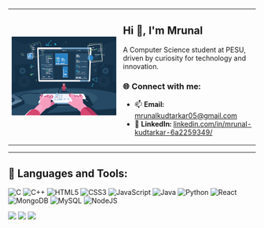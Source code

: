 <table>
  <tr>
    <!-- Left GIF section -->
    <td width="45%">
      <img src="assets/7eb249f2fd2e58e9ad6dd60ef892971b.gif" width="100%" alt="coding gif">
    </td>
    <td width="55%" valign="top">
      <h2>Hi 👋, I'm Mrunal</h2>
      <p>A Computer Science student at PESU, driven by curiosity for technology and innovation.</p>
      <h3>🌐 Connect with me:</h3>
      <ul>
        <li>📫 <b>Email:</b> <a href="mailto:mrunalkudtarkar05@gmail.com">mrunalkudtarkar05@gmail.com</a></li>
        <li>🔵 <b>LinkedIn:</b> <a href="https://www.linkedin.com/in/mrunal-kudtarkar-6a2259349/" target="_blank">linkedin.com/in/mrunal-kudtarkar-6a2259349/</a></li>
      </ul>
    </td>
  </tr>
</table>

---

## 🧠 Languages and Tools:

<p align="left">
  <!-- Core Languages -->
  <img src="https://raw.githubusercontent.com/danielcranney/readme-generator/main/public/icons/skills/c-colored.svg" width="48" height="48" alt="C" />
  <img src="https://raw.githubusercontent.com/danielcranney/readme-generator/main/public/icons/skills/cplusplus-colored.svg" width="48" height="48" alt="C++" />
  <img src="https://raw.githubusercontent.com/danielcranney/readme-generator/main/public/icons/skills/html5-colored.svg" width="48" height="48" alt="HTML5" />
  <img src="https://raw.githubusercontent.com/danielcranney/readme-generator/main/public/icons/skills/css3-colored.svg" width="48" height="48" alt="CSS3" />
  <img src="https://raw.githubusercontent.com/danielcranney/readme-generator/main/public/icons/skills/javascript-colored.svg" width="48" height="48" alt="JavaScript" />
  <img src="https://raw.githubusercontent.com/danielcranney/readme-generator/main/public/icons/skills/java-colored.svg" width="48" height="48" alt="Java" />
  <img src="https://raw.githubusercontent.com/danielcranney/readme-generator/main/public/icons/skills/python-colored.svg" width="48" height="48" alt="Python" />
  <img src="https://raw.githubusercontent.com/danielcranney/readme-generator/main/public/icons/skills/react-colored.svg" width="48" height="48" alt="React" />
  <img src="https://raw.githubusercontent.com/danielcranney/readme-generator/main/public/icons/skills/mongodb-colored.svg" width="48" height="48" alt="MongoDB" />
  <img src="https://raw.githubusercontent.com/danielcranney/readme-generator/main/public/icons/skills/mysql-colored.svg" width="48" height="48" alt="MySQL" />
  <img src="https://raw.githubusercontent.com/danielcranney/readme-generator/main/public/icons/skills/nodejs-colored.svg" width="48" height="48" alt="NodeJS" />
</p>

<p align="left">
  <img src="https://img.shields.io/badge/arm-ARM%20Assembly-blue?style=for-the-badge&logo=arm" />
  <img src="https://img.shields.io/badge/Socket%20Programming-00599C?style=for-the-badge&logo=socket.io&logoColor=white" />
  <img src="https://img.shields.io/badge/Cisco%20Packet%20Tracer-1BA0D7?style=for-the-badge&logo=cisco&logoColor=white" />
</p>
